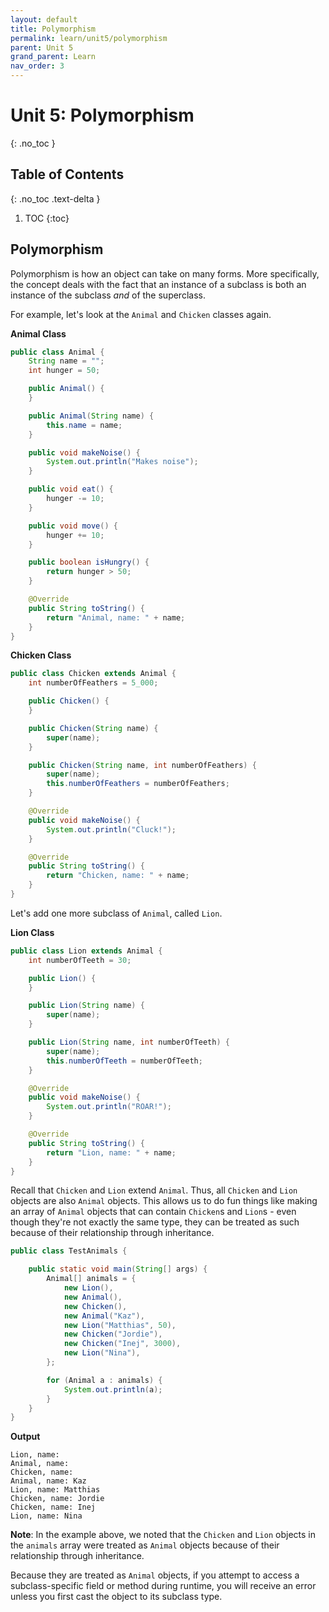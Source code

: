 ```yaml
---
layout: default
title: Polymorphism
permalink: learn/unit5/polymorphism
parent: Unit 5
grand_parent: Learn
nav_order: 3
---
```


<!-- prettier-ignore-start -->

# Unit 5: Polymorphism
{: .no_toc }

## Table of Contents
{: .no_toc .text-delta }

1. TOC
{:toc}

<!-- prettier-ignore-end -->

## Polymorphism

Polymorphism is how an object can take on many forms. More specifically, the
concept deals with the fact that an instance of a subclass is both an instance
of the subclass _and_ of the superclass.

For example, let's look at the `Animal` and `Chicken` classes again.

**Animal Class**

```java
public class Animal {
    String name = "";
    int hunger = 50;

    public Animal() {
    }

    public Animal(String name) {
        this.name = name;
    }

    public void makeNoise() {
        System.out.println("Makes noise");
    }

    public void eat() {
        hunger -= 10;
    }

    public void move() {
        hunger += 10;
    }

    public boolean isHungry() {
        return hunger > 50;
    }

    @Override
    public String toString() {
        return "Animal, name: " + name;
    }
}
```

**Chicken Class**

```java
public class Chicken extends Animal {
    int numberOfFeathers = 5_000;

    public Chicken() {
    }

    public Chicken(String name) {
        super(name);
    }

    public Chicken(String name, int numberOfFeathers) {
        super(name);
        this.numberOfFeathers = numberOfFeathers;
    }

    @Override
    public void makeNoise() {
        System.out.println("Cluck!");
    }

    @Override
    public String toString() {
        return "Chicken, name: " + name;
    }
}
```

Let's add one more subclass of `Animal`, called `Lion`.

**Lion Class**

```java
public class Lion extends Animal {
    int numberOfTeeth = 30;

    public Lion() {
    }

    public Lion(String name) {
        super(name);
    }

    public Lion(String name, int numberOfTeeth) {
        super(name);
        this.numberOfTeeth = numberOfTeeth;
    }

    @Override
    public void makeNoise() {
        System.out.println("ROAR!");
    }

    @Override
    public String toString() {
        return "Lion, name: " + name;
    }
}
```

Recall that `Chicken` and `Lion` extend `Animal`. Thus, all `Chicken` and `Lion`
objects are also `Animal` objects. This allows us to do fun things like making
an array of `Animal` objects that can contain `Chicken`s and `Lion`s - even
though they're not exactly the same type, they can be treated as such because of
their relationship through inheritance.

```java
public class TestAnimals {

    public static void main(String[] args) {
        Animal[] animals = {
            new Lion(),
            new Animal(),
            new Chicken(),
            new Animal("Kaz"),
            new Lion("Matthias", 50),
            new Chicken("Jordie"),
            new Chicken("Inej", 3000),
            new Lion("Nina"),
        };

        for (Animal a : animals) {
            System.out.println(a);
        }
    }
}
```

**Output**

```
Lion, name:
Animal, name:
Chicken, name:
Animal, name: Kaz
Lion, name: Matthias
Chicken, name: Jordie
Chicken, name: Inej
Lion, name: Nina
```

**Note**: In the example above, we noted that the `Chicken` and `Lion` objects
in the `animals` array were treated as `Animal` objects because of their
relationship through inheritance.

Because they are treated as `Animal` objects, if you attempt to access a
subclass-specific field or method during runtime, you will receive an error
unless you first cast the object to its subclass type.
